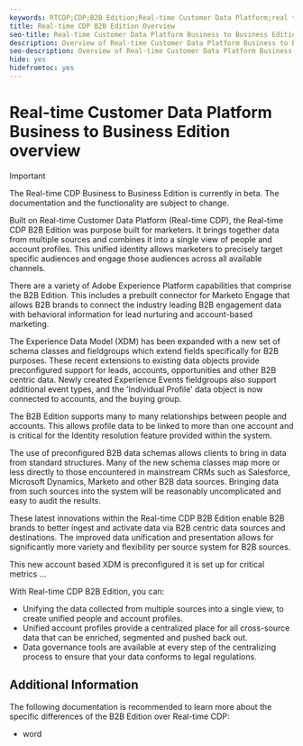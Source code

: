 ```yaml
---
keywords: RTCDP;CDP;B2B Edition;Real-time Customer Data Platform;real time customer data platform;real time cdp;b2b;cdp;Customer AI
title: Real-time CDP B2B Edition Overview
seo-title: Real-time Customer Data Platform Business to Business Edition overview
description: Overview of Real-time Customer Data Platform Business to Business Edition Account
seo-description: Overview of Real-time Customer Data Platform Business to Business Edition Account
hide: yes
hidefromtoc: yes
---
```

# Real-time Customer Data Platform Business to Business Edition overview

>[!IMPORTANT]
>
>The Real-time CDP Business to Business Edition is currently in beta. The documentation and the functionality are subject to change.

Built on Real-time Customer Data Platform (Real-time CDP), the Real-time CDP B2B Edition was purpose built for marketers. It brings together data from multiple sources and combines it into a single view of people and account profiles. This unified identity allows marketers to precisely target specific audiences and engage those audiences across all available channels.

There are a variety of Adobe Experience Platform capabilities that comprise the B2B Edition. This includes a prebuilt connector for Marketo Engage that allows B2B brands to connect the industry leading B2B engagement data with behavioral information for lead nurturing and account-based marketing.

<!-- {Marketo Engage is the only end-to-end customer experience management (CXM) solution for marketing, advertising, analytics, and commerce. It lets you automate and manage activities from CRM lead management and customer engagement to account-based marketing and revenue attribution.} -->

The Experience Data Model (XDM) has been expanded with a new set of schema classes and fieldgroups which extend fields specifically for B2B purposes. These recent extensions to existing data objects provide preconfigured support for leads, accounts, opportunities and other B2B centric data. Newly created Experience Events fieldgroups also support additional event types, and the 'Individual Profile' data object is now connected to accounts, and the buying group. 

The B2B Edition supports many to many relationships between people and accounts. This allows profile data to be linked to more than one account and is critical for the Identity resolution feature provided within the system.

The use of preconfigured B2B data schemas allows clients to bring in data from standard structures. Many of the new schema classes map more or less directly to those encountered in mainstream CRMs such as Salesforce, Microsoft Dynamics, Marketo and other B2B data sources. Bringing data from such sources into the system will be reasonably uncomplicated and easy to audit the results.

These latest innovations within the Real-time CDP B2B Edition enable B2B brands to better ingest and activate data via B2B centric data sources and destinations. The improved data unification and presentation allows for significantly more variety and flexibility per source system for B2B sources.



This new account based XDM is preconfigured it is set up for critical metrics ...

<!-- Above the core functionality of Real-time CDP which includes tools for  -->

With Real-time CDP B2B Edition, you can:

* Unifying the data collected from multiple sources into a single view, to create unified people and account profiles.
* Unified account profiles provide a centralized place for all cross-source data that can be enriched, segmented and pushed back out.
* Data governance tools are available at every step of the centralizing process to ensure that your data conforms to legal regulations.

## Additional Information

The following documentation is recommended to learn more about the specific differences of the B2B Edition over Real-time CDP: 

* word
